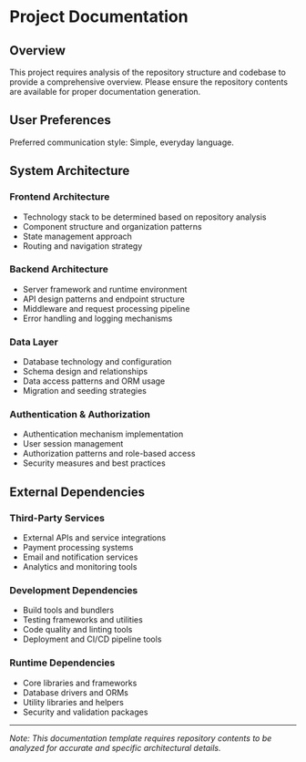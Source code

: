 # Project Documentation

## Overview

This project requires analysis of the repository structure and codebase to provide a comprehensive overview. Please ensure the repository contents are available for proper documentation generation.

## User Preferences

Preferred communication style: Simple, everyday language.

## System Architecture

### Frontend Architecture
- Technology stack to be determined based on repository analysis
- Component structure and organization patterns
- State management approach
- Routing and navigation strategy

### Backend Architecture
- Server framework and runtime environment
- API design patterns and endpoint structure
- Middleware and request processing pipeline
- Error handling and logging mechanisms

### Data Layer
- Database technology and configuration
- Schema design and relationships
- Data access patterns and ORM usage
- Migration and seeding strategies

### Authentication & Authorization
- Authentication mechanism implementation
- User session management
- Authorization patterns and role-based access
- Security measures and best practices

## External Dependencies

### Third-Party Services
- External APIs and service integrations
- Payment processing systems
- Email and notification services
- Analytics and monitoring tools

### Development Dependencies
- Build tools and bundlers
- Testing frameworks and utilities
- Code quality and linting tools
- Deployment and CI/CD pipeline tools

### Runtime Dependencies
- Core libraries and frameworks
- Database drivers and ORMs
- Utility libraries and helpers
- Security and validation packages

---

*Note: This documentation template requires repository contents to be analyzed for accurate and specific architectural details.*